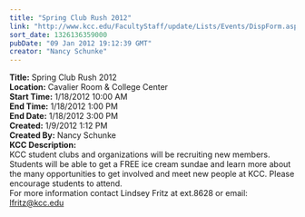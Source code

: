 ```yaml
---
title: "Spring Club Rush 2012"
link: "http://www.kcc.edu/FacultyStaff/update/Lists/Events/DispForm.aspx?ID=200"
sort_date: 1326136359000
pubDate: "09 Jan 2012 19:12:39 GMT"
creator: "Nancy Schunke"
---
```


<div><b>Title:</b> Spring Club Rush 2012</div>
<div><b>Location:</b> Cavalier Room &amp; College Center</div>
<div><b>Start Time:</b> 1/18/2012 10:00 AM</div>
<div><b>End Time:</b> 1/18/2012 1:00 PM</div>
<div><b>End Date:</b> 1/18/2012 3:00 PM</div>
<div><b>Created:</b> 1/9/2012 1:12 PM</div>
<div><b>Created By:</b> Nancy Schunke</div>
<div><b>KCC Description:</b> <div class=ExternalClassAC0DFFE7B07A4974828739E3CE58FCBF><div>KCC student clubs and organizations will be recruiting new members. Students will be able to get a FREE ice cream sundae and learn more about the many opportunities to get involved and meet new people at KCC. Please encourage students to attend.</div>
<div>For more information contact Lindsey Fritz at ext.8628 or email: <a href="mailto:lfritz@kcc.edu">lfritz@kcc.edu</a></div></div></div>
